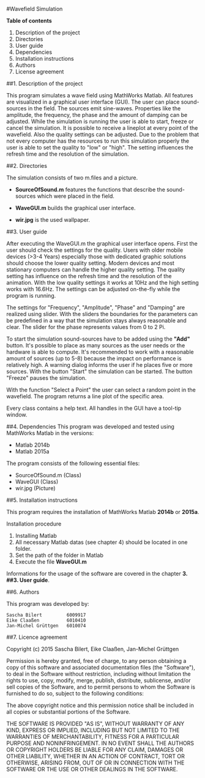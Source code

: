 #Wavefield Simulation

**Table of contents**

1. Description of the project
2. Directories
3. User guide
4. Dependencies
5. Installation instructions
6. Authors
7. License agreement

##1. Description of the project

This program simulates a wave field using MathWorks Matlab. All features are visualized in a graphical user interface (GUI). The user can place sound-sources in the field. The sources emit sine-waves. Properties like the amplitude, the frequency, the phase and the amount of damping can be adjusted. While the simulation is running the user is able to start, freeze or cancel the simulation. It is possible to receive a lineplot at every point of the wavefield. Also the quality settings can be adjusted. Due to the problem that not every computer has the resources to run this simulation properly the user is able to set the quality to "low" or "high". The setting influences the refresh time and the resolution of the simulation.



##2. Directories

The simulation consists of two m.files and a picture.

* **SourceOfSound.m** features the functions that describe the sound-sources which were placed in the field.

* **WaveGUI.m** builds the graphical user interface.

* **wir.jpg** is the used wallpaper.


##3. User guide

After executing the WaveGUI.m the graphical user interface opens. First the user should check the settings for the quality. Users with older mobile devices (>3-4 Years) especially those with dedicated graphic solutions should choose the lower quality setting. Modern devices and most stationary computers can handle the higher quality setting. The quality setting has influence on the refresh time and the resolution of the animation. With the low quality settings it works at 10Hz and the high setting works with 16.6Hz. The settings can be adjusted on-the-fly while the program is running.

The settings for "Frequency", "Amplitude", "Phase" and "Damping" are realized using slider. With the sliders the boundaries for the parameters can be predefined in a way that the simulation stays always reasonable and clear. The slider for the phase represents values from 0 to 2 Pi.

To start the simulation sound-sources have to be added using the **"Add"** button. It's possible to place as many sources as the user needs or the hardware is able to compute. It's recommended to work with a reasonable amount of sources (up to 5-8) because the impact on performance is relatively high. A warning dialog informs the user if he places five or more sources.
With the button "Start" the simulation can be started. The button "Freeze" pauses the simulation.

With the function "Select a Point" the user can select a random point in the wavefield. The program returns a line plot of the specific area.

Every class contains a help text. All handles in the GUI have a tool-tip window.


##4. Dependencies
This program was developed and tested using MathWorks Matlab in the versions:
* Matlab 2014b
* Matlab 2015a

The program consists of the following essential files:
* SourceOfSound.m (Class)
* WaveGUI (Class)
* wir.jpg (Picture)


##5. Installation instructions

This program requires the installation of MathWorks Matlab **2014b** or **2015a**.

Installation procedure

1. Installing Matlab
2. All necessary Matlab datas (see chapter 4) should be located in one folder.
3. Set the path of the folder in Matlab
4. Execute the file **WaveGUI.m**

Informations for the usage of the software are covered in the chapter **3. ##3. User guide**.


<!--

-->

##6. Authors

This  program was developed by:

    Sascha Bilert         6009917
    Eike Claaßen          6010410
    Jan-Michel Grüttgen   6010074



##7. Licence agreement

Copyright (c) 2015 Sascha Bilert, Eike Claaßen, Jan-Michel Grüttgen

Permission is hereby granted, free of charge, to any person obtaining a copy
of this software and associated documentation files (the "Software"), to deal
in the Software without restriction, including without limitation the rights
to use, copy, modify, merge, publish, distribute, sublicense, and/or sell
copies of the Software, and to permit persons to whom the Software is
furnished to do so, subject to the following conditions:

The above copyright notice and this permission notice shall be included in
all copies or substantial portions of the Software.

THE SOFTWARE IS PROVIDED "AS IS", WITHOUT WARRANTY OF ANY KIND, EXPRESS OR
IMPLIED, INCLUDING BUT NOT LIMITED TO THE WARRANTIES OF MERCHANTABILITY,
FITNESS FOR A PARTICULAR PURPOSE AND NONINFRINGEMENT. IN NO EVENT SHALL THE
AUTHORS OR COPYRIGHT HOLDERS BE LIABLE FOR ANY CLAIM, DAMAGES OR OTHER
LIABILITY, WHETHER IN AN ACTION OF CONTRACT, TORT OR OTHERWISE, ARISING FROM,
OUT OF OR IN CONNECTION WITH THE SOFTWARE OR THE USE OR OTHER DEALINGS IN
THE SOFTWARE.
